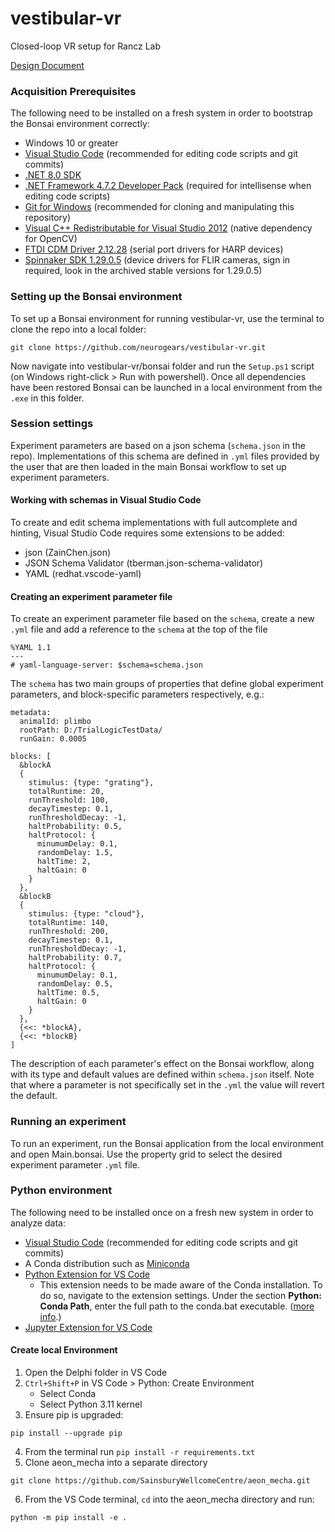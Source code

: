 # vestibular-vr
Closed-loop VR setup for Rancz Lab

[Design Document](https://github.com/neurogears/vestibular-vr/blob/main/Design%20Documents/Vestibular%20VR%20Design%20Document.md)

### Acquisition Prerequisites

The following need to be installed on a fresh system in order to bootstrap the Bonsai environment correctly:

* Windows 10 or greater
* [Visual Studio Code](https://code.visualstudio.com/) (recommended for editing code scripts and git commits)
* [.NET 8.0 SDK](https://dotnet.microsoft.com/en-us/download/dotnet/8.0)
* [.NET Framework 4.7.2 Developer Pack](https://dotnet.microsoft.com/download/dotnet-framework/thank-you/net472-developer-pack-offline-installer) (required for intellisense when editing code scripts)
* [Git for Windows](https://gitforwindows.org/) (recommended for cloning and manipulating this repository)
* [Visual C++ Redistributable for Visual Studio 2012](https://www.microsoft.com/en-us/download/details.aspx?id=30679) (native dependency for OpenCV)
* [FTDI CDM Driver 2.12.28](https://www.ftdichip.com/Drivers/CDM/CDM21228_Setup.zip) (serial port drivers for HARP devices)
* [Spinnaker SDK 1.29.0.5](https://www.flir.co.uk/support/products/spinnaker-sdk/#Downloads) (device drivers for FLIR cameras, sign in required, look in the archived stable versions for 1.29.0.5)

### Setting up the Bonsai environment

To set up a Bonsai environment for running vestibular-vr, use the terminal to clone the repo into a local folder:

``` 
git clone https://github.com/neurogears/vestibular-vr.git
```

Now navigate into vestibular-vr/bonsai folder and run the `Setup.ps1` script (on Windows right-click > Run with powershell). Once all dependencies have been restored Bonsai can be launched in a local environment from the `.exe` in this folder.

### Session settings

Experiment parameters are based on a json schema (`schema.json` in the repo). Implementations of this schema are defined in `.yml` files provided by the user that are then loaded in the main Bonsai workflow to set up experiment parameters.

#### Working with schemas in Visual Studio Code
To create and edit schema implementations with full autcomplete and hinting, Visual Studio Code requires some extensions to be added:
* json (ZainChen.json)
* JSON Schema Validator (tberman.json-schema-validator)
* YAML (redhat.vscode-yaml)

#### Creating an experiment parameter file
To create an experiment parameter file based on the `schema`, create a new `.yml` file and add a reference to the `schema` at the top of the file

```
%YAML 1.1
---
# yaml-language-server: $schema=schema.json
```

The `schema` has two main groups of properties that define global experiment parameters, and block-specific parameters respectively, e.g.:

```
metadata:
  animalId: plimbo
  rootPath: D:/TrialLogicTestData/
  runGain: 0.0005

blocks: [
  &blockA
  {
    stimulus: {type: "grating"},
    totalRuntime: 20,
    runThreshold: 100,
    decayTimestep: 0.1,
    runThresholdDecay: -1,
    haltProbability: 0.5,
    haltProtocol: {
      minumumDelay: 0.1,
      randomDelay: 1.5,
      haltTime: 2,
      haltGain: 0
    }
  },
  &blockB
  {
    stimulus: {type: "cloud"},
    totalRuntime: 140,
    runThreshold: 200,
    decayTimestep: 0.1,
    runThresholdDecay: -1,
    haltProbability: 0.7,
    haltProtocol: {
      minumumDelay: 0.1,
      randomDelay: 0.5,
      haltTime: 0.5,
      haltGain: 0
    }
  },
  {<<: *blockA},
  {<<: *blockB}
]
```

The description of each parameter's effect on the Bonsai workflow, along with its type and default values are defined within `schema.json` itself. Note that where a parameter is not specifically set in the `.yml` the value will revert the default.

### Running an experiment
To run an experiment, run the Bonsai application from the local environment and open Main.bonsai. Use the property grid to select the desired experiment parameter `.yml` file.

### Python environment

The following need to be installed once on a fresh new system in order to analyze data:

 * [Visual Studio Code](https://code.visualstudio.com/) (recommended for editing code scripts and git commits)
 * A Conda distribution such as [Miniconda](https://docs.anaconda.com/free/miniconda/index.html)
 * [Python Extension for VS Code](https://marketplace.visualstudio.com/items?itemName=ms-python.python)
   * This extension needs to be made aware of the Conda installation. To do so, navigate to the extension settings. Under the section **Python: Conda Path**, enter the full path to the conda.bat executable. ([more info](https://stackoverflow.com/a/77615160/3312269).)
 * [Jupyter Extension for VS Code](https://marketplace.visualstudio.com/items?itemName=ms-toolsai.jupyter)

#### Create local Environment
1. Open the Delphi folder in VS Code
2. `Ctrl+Shift+P` in VS Code > Python: Create Environment
   * Select Conda
   * Select Python 3.11 kernel
3. Ensure pip is upgraded:
 ```
 pip install --upgrade pip
 ```
4. From the terminal run `pip install -r requirements.txt`
5. Clone aeon_mecha into a separate directory 
 ```
 git clone https://github.com/SainsburyWellcomeCentre/aeon_mecha.git 
 ```
6. From the VS Code terminal, `cd` into the aeon_mecha directory and run:
 ```
 python -m pip install -e .
 ```